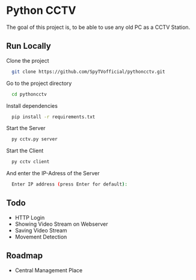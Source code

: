 
# Python CCTV

The goal of this project is, to be able to use any old PC as a CCTV Station.

    
## Run Locally

Clone the project

```bash
  git clone https://github.com/SpyTVofficial/pythoncctv.git
```

Go to the project directory

```bash
  cd pythoncctv
```

Install dependencies

```bash
  pip install -r requirements.txt
```

Start the Server

```bash
  py cctv.py server
```

Start the Client
```bash
  py cctv client
``` 
And enter the IP-Adress of the Server
```bash
  Enter IP address (press Enter for default): 
```
## Todo

- HTTP Login
- Showing Video Stream on Webserver
- Saving Video Stream
- Movement Detection

## Roadmap

- Central Management Place

